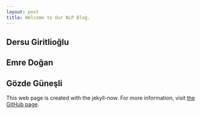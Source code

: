 ```yaml
---
layout: post
title: Welcome to Our NLP Blog.
---
```



Dersu Giritlioğlu
---
Emre Doğan
---
Gözde Güneşli
---

This web page is created with the jekyll-now. For more information, visit [the GitHub page](https://github.com/barryclark/jekyll-now).


